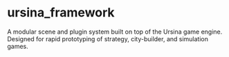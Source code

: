 # ursina_framework
A modular scene and plugin system built on top of the Ursina game engine. Designed for rapid prototyping of strategy, city-builder, and simulation games.
